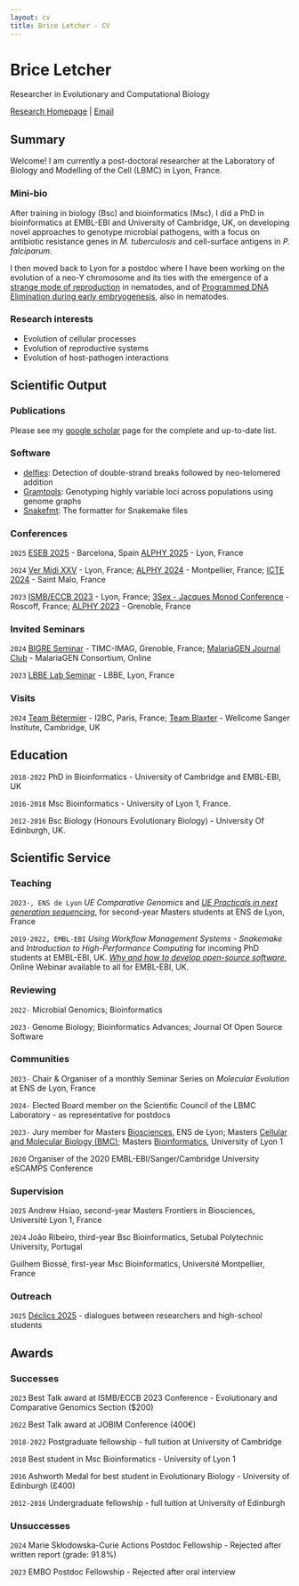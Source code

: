 ```yaml
---
layout: cv
title: Brice Letcher - CV
---
```

# Brice Letcher
Researcher in Evolutionary and Computational Biology


<div id="webaddress">
<a href="https://www.ens-lyon.fr/LBMC/equipes/NematodeCell?set_language=en&cl=en">Research Homepage</a>
| <a href="brice.letcher@ens-lyon.fr">Email</a>
</div>

## Summary

Welcome! I am currently a post-doctoral researcher at the Laboratory of Biology and Modelling of the Cell (LBMC) in Lyon, France.

### Mini-bio

After training in biology (Bsc) and bioinformatics (Msc), I did a PhD in bioinformatics at EMBL-EBI and University of Cambridge, UK, 
on developing novel approaches to genotype microbial pathogens, with a focus on antibiotic resistance genes in *M. tuberculosis* and 
cell-surface antigens in *P. falciparum*.

I then moved back to Lyon for a postdoc where I have been working on the evolution of a neo-Y chromosome and its ties 
with the emergence of a [strange mode of reproduction](https://doi.org/10.1126/science.aau0099) in nematodes, and of 
[Programmed DNA Elimination during early embryogenesis](https:/doi.org/10.1016/j.cub.2023.07.058), also in nematodes.

### Research interests

* Evolution of cellular processes
* Evolution of reproductive systems
* Evolution of host-pathogen interactions

## Scientific Output

### Publications

Please see my [google scholar](https://scholar.google.com/citations?user=4KXvLoIAAAAJ&hl=fr&oi=ao) page for the complete and up-to-date list.

### Software

* [delfies](https://github.com/bricoletc/delfies): Detection of double-strand breaks followed by neo-telomered addition
* [Gramtools](https://github.com/iqbal-lab-org/gramtools): Genotyping highly variable loci across populations using genome graphs
* [Snakefmt](https://github.com/snakemake/snakefmt): The formatter for Snakemake files

### Conferences

`2025`
[ESEB 2025](https://eseb2025.com/) - Barcelona, Spain
[ALPHY 2025](https://alphy-aiem-2025.sciencesconf.org) - Lyon, France

`2024`
[Ver Midi XXV](https://vermidi25.sciencesconf.org/) - Lyon, France;
[ALPHY 2024](https://alphy2024.sciencesconf.org/resource/page/id/1) - Montpellier, France;
[ICTE 2024](https://icte2024.sciencesconf.org/) - Saint Malo, France

`2023`
[ISMB/ECCB 2023](https://www.iscb.org/ismbeccb2023) - Lyon, France;
[3Sex - Jacques Monod Conference](https://www.insb.cnrs.fr/fr/sex-unfolded-sex-asex-sexes) - Roscoff, France;
[ALPHY 2023](https://alphy-aiem-2023.sciencesconf.org/) - Grenoble, France

### Invited Seminars

`2024`
[BIGRE Seminar](https://bi-gre.github.io/) - TIMC-IMAG, Grenoble, France;
[MalariaGEN Journal Club](https://youtu.be/vubawpY1tTA?feature=shared) - MalariaGEN Consortium, Online

`2023`
[LBBE Lab Seminar](https://lbbe.univ-lyon1.fr/fr) - LBBE, Lyon, France

### Visits

`2024`
[Team Bétermier](https://www.i2bc.paris-saclay.fr/equipe-programmed-genome-rearrangements/) - I2BC, Paris, France;
[Team Blaxter](https://www.sanger.ac.uk/group/blaxter-group/) - Wellcome Sanger Institute, Cambridge, UK


## Education

`2018-2022`
PhD in Bioinformatics - University of Cambridge and EMBL-EBI, UK

`2016-2018`
Msc Bioinformatics - University of Lyon 1, France.


`2012-2016`
Bsc Biology (Honours Evolutionary Biology) - University Of Edinburgh, UK.


## Scientific Service


### Teaching


`2023-, ENS de Lyon`
_UE Comparative Genomics_ and [_UE Practicals in next generation sequencing_](https://biologie.ens-lyon.fr/masterbiosciences/presentation-des-ue/les-ue-pratique/practicals-in-NGS), for second-year Masters students at ENS de Lyon, France

`2019-2022, EMBL-EBI`
_Using Workflow Management Systems - Snakemake_ and _Introduction to High-Performance Computing_ for incoming PhD students at EMBL-EBI, UK.
[_Why and how to develop open-source software_](https://www.ebi.ac.uk/training/events/open-access-why-build-open-source-software-and-how-do-it-successfully/), Online Webinar available to all for EMBL-EBI, UK.


### Reviewing

`2022-`
Microbial Genomics; Bioinformatics

`2023-`
Genome Biology; Bioinformatics Advances; Journal Of Open Source Software

### Communities

`2023-`
Chair & Organiser of a monthly Seminar Series on _Molecular Evolution_ at ENS de Lyon, France

`2024-`
Elected Board member on the Scientific Council of the LBMC Laboratory - as representative for postdocs

`2023-`
Jury member for Masters [Biosciences](https://biologie.ens-lyon.fr/masterbiosciences), ENS de Lyon; Masters [Cellular and Molecular Biology (BMC)](http://master-bmc.univ-lyon1.fr/); Masters [Bioinformatics](https://www.bioinfo-lyon.fr/), University of Lyon 1

`2020`
Organiser of the 2020 EMBL-EBI/Sanger/Cambridge University eSCAMPS Conference

### Supervision

`2025`
Andrew Hsiao, second-year Masters Frontiers in Biosciences, Université Lyon 1, France

`2024`
João Ribeiro, third-year Bsc Bioinformatics, Setubal Polytechnic University, Portugal

Guilhem Biossé, first-year Msc Bioinformatics, Université Montpellier, France

### Outreach

`2025`
[Déclics 2025](https://www.cerclefser.org/en/the-outreach-articles/declics/) - dialogues between researchers and high-school students

## Awards

### Successes

`2023`
Best Talk award at ISMB/ECCB 2023 Conference - Evolutionary and Comparative Genomics Section ($200)

`2022`
Best Talk award at JOBIM Conference (400€)

`2018-2022`
Postgraduate fellowship - full tuition at University of Cambridge

`2018`
Best student in Msc Bioinformatics - University of Lyon 1

`2016`
Ashworth Medal for best student in Evolutionary Biology - University of Edinburgh (£400)

`2012-2016`
Undergraduate fellowship - full tuition at University of Edinburgh

### Unsuccesses

`2024`
Marie Skłodowska-Curie Actions Postdoc Fellowship - Rejected after written report (grade: 91.8%)

`2023`
EMBO Postdoc Fellowship - Rejected after oral interview



<!-- ### Footer

Last updated: May 2013 -->


